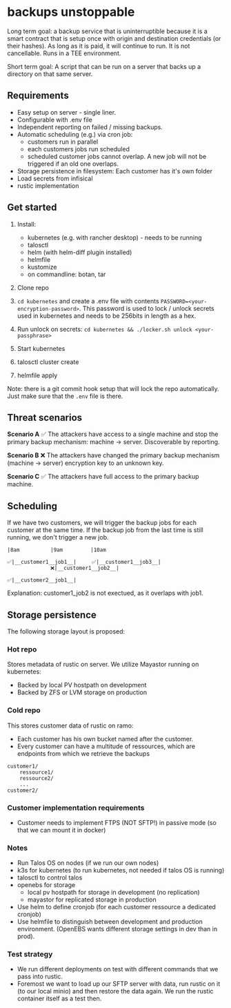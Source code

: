 # backups unstoppable

Long term goal: a backup service that is uninterruptible because it is a smart contract that is setup once with origin and destination credentials (or their hashes). As long as it is paid, it will continue to run. It is not cancellable. Runs in a TEE environment.

Short term goal: A script that can be run on a server that backs up a directory on that same server.

## Requirements

-   Easy setup on server - single liner.
-   Configurable with .env file
-   Independent reporting on failed / missing backups.
-   Automatic scheduling (e.g.) via cron job:
    -   customers run in parallel
    -   each customers jobs run scheduled
    -   scheduled customer jobs cannot overlap. A new job will not be triggered if an old one overlaps.
-   Storage persistence in filesystem: Each customer has it's own folder
-   Load secrets from infisical
-   rustic implementation

## Get started

1. Install:

    - kubernetes (e.g. with rancher desktop) - needs to be running
    - talosctl
    - helm (with helm-diff plugin installed)
    - helmfile
    - kustomize
    - on commandline: botan, tar

2. Clone repo
3. `cd kubernetes` and create a .env file with contents `PASSWORD=<your-encryption-password>`. This password is used to lock / unlock secrets used in kubernetes and needs to be 256bits in length as a hex.
4. Run unlock on secrets: `cd kubernetes && ./locker.sh unlock <your-passphrase>`
5. Start kubernetes
6. talosctl cluster create
7. helmfile apply

Note: there is a git commit hook setup that will lock the repo automatically. Just make sure that the `.env` file is there.

## Threat scenarios

**Scenario A** ✅
The attackers have access to a single machine and stop the primary backup mechanism: machine -> server. Discoverable by reporting.

**Scenario B** ❌
The attackers have changed the primary backup mechanism (machine -> server) encryption key to an unknown key.

**Scenario C** ✅
The attackers have full access to the primary backup machine.

## Scheduling

If we have two customers, we will trigger the backup jobs for each customer at the same time. If the backup job from the last time is still running, we don't trigger a new job.

```
|8am          |9am         |10am

✅|__customer1__job1__|     ✅|__customer1__job3__|
              ❌|__customer1__job2__|

✅|__customer2__job1__|
```

Explanation: customer1_job2 is not exectued, as it overlaps with job1.

## Storage persistence

The following storage layout is proposed:

### Hot repo

Stores metadata of rustic on server.
We utilize Mayastor running on kubernetes:

-   Backed by local PV hostpath on development
-   Backed by ZFS or LVM storage on production

### Cold repo

This stores customer data of rustic on ramo:

-   Each customer has his own bucket named after the customer.
-   Every customer can have a multitude of ressources, which are endpoints from which we retrieve the backups

```
customer1/
    ressource1/
    ressource2/
    ...
customer2/
```

### Customer implementation requirements

-   Customer needs to implement FTPS (NOT SFTP!) in passive mode (so that we can mount it in docker)

### Notes

-   Run Talos OS on nodes (if we run our own nodes)
-   k3s for kubernetes (to run kubernetes, not needed if talos OS is running)
-   talosctl to control talos
-   openebs for storage
    -   local pv hostpath for storage in development (no replication)
    -   mayastor for replicated storage in production
-   Use helm to define cronjob (for each customer ressource a dedicated cronjob)
-   Use helmfile to distinguish between development and production environment. (OpenEBS wants different storage settings in dev than in prod).

### Test strategy

-   We run different deployments on test with different commands that we pass into rustic.
-   Foremost we want to load up our SFTP server with data, run rustic on it (to our local minio) and then restore the data again. We run the rustic container itself as a test then.
